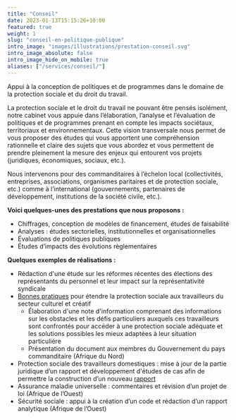 ```yaml
---
title: "Conseil"
date: 2023-01-13T15:15:26+10:00
featured: true
weight: 1
slug: "conseil-en-politique-publique"
intro_image: "images/illustrations/prestation-conseil.svg"
intro_image_absolute: false
intro_image_hide_on_mobile: true
aliases: ["/services/conseil/"]
---
```


Appui à la conception de politiques et de programmes dans le domaine de la protection sociale et du droit du travail. 

<!--more-->

La protection sociale et le droit du travail ne pouvant être pensés isolément, notre cabinet vous appuie dans l’élaboration, l’analyse et l’évaluation de politiques et de programmes prenant en compte les impacts sociétaux, territoriaux et environnementaux. Cette vision transversale nous permet de vous proposer des études qui vous apportent une compréhension rationnelle et claire des sujets que vous abordez et vous permettent de prendre pleinement la mesure des enjeux qui entourent vos projets (juridiques, économiques, sociaux, etc.).

Nous intervenons pour des commanditaires à l’échelon local (collectivités, entreprises, associations, organismes paritaires et de protection sociale, etc.) comme à l’international (gouvernements, partenaires de développement, institutions de la société civile, etc.).

**Voici quelques-unes des prestations que nous proposons :**

* Chiffrages, conception de modèles de financement, études de faisabilité
* Analyses : études sectorielles, institutionnelles et organisationnelles
* Évaluations de politiques publiques
* Études d’impacts des évolutions règlementaires

**Quelques exemples de réalisations :**

* Rédaction d'une étude sur les réformes récentes des élections des représentants du personnel et leur impact sur la représentativité syndicale
* [Bonnes pratiques](https://www.ilo.org/wcmsp5/groups/public/---ed_protect/---soc_sec/documents/publication/wcms_791676.pdf) pour étendre la protection sociale aux travailleurs du secteur culturel et créatif 
    * Élaboration d'une note d'information comprenant des informations sur les obstacles et les défis particuliers auxquels ces travailleurs sont confrontés pour accéder à une protection sociale adéquate et les solutions possibles les mieux adaptées à leur situation particulière
    * Présentation du document aux membres du Gouvernement du pays commanditaire (Afrique du Nord)
* Protection sociale des travailleurs domestiques : mise à jour de la partie juridique d’un rapport et développement d'études de cas afin de permettre la construction d’un nouveau [rapport](https://www.ilo.org/wcmsp5/groups/public/---asia/---ro-bangkok/documents/publication/wcms_848280.pdf)
* Assurance maladie universelle : commentaires et révision d’un projet de loi (Afrique de l’Ouest)
* Sécurité sociale : appui à la création d’un code et rédaction d’un rapport analytique (Afrique de l’Ouest)
